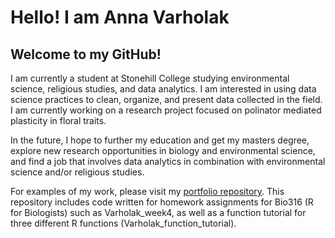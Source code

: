 # Hello! I am Anna Varholak

## Welcome to my GitHub!

<!--
**avarholak/avarholak** is a ✨ _special_ ✨ repository because its `README.md` (this file) appears on your GitHub profile.

Here are some ideas to get you started:

- 🔭 I’m currently working on ...
- 🌱 I’m currently learning ...
- 👯 I’m looking to collaborate on ...
- 🤔 I’m looking for help with ...
- 💬 Ask me about ...
- 📫 How to reach me: ...
- 😄 Pronouns: ...
- ⚡ Fun fact: ...
-->

I am currently a student at Stonehill College studying environmental science, religious studies, and data analytics. I am interested in using data science practices to clean, organize, and present data collected in the field. I am currently working on a research project focused on polinator mediated plasticity in floral traits.

In the future, I hope to further my education and get my masters degree, explore new research opportunities in biology and environmental science, and find a job that involves data analytics in combination with environmental science and/or religious studies. 

For examples of my work, please visit my [portfolio repository](https://github.com/avarholak/portfolio). This repository includes code written for homework assignments for Bio316 (R for Biologists) such as Varholak_week4, as well as a function tutorial for three different R functions (Varholak_function_tutorial). 
